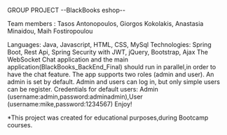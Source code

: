 GROUP PROJECT --BlackBooks eshop--

Team members : Tasos Antonopoulos, Giorgos Kokolakis, Anastasia Minaidou, Maih Fostiropoulou

Languages: Java, Javascript, HTML, CSS, MySql
Technologies: Spring Boot, Rest Api, Spring Security with JWT, jQuery, Bootstrap, Ajax
The WebSocket Chat application and the main application(BlackBooks_BackEnd_Final) should run in parallel,in order to have the chat feature.
The app supports two roles (admin and user). An admin is set by default. Admin and users can log in, but only simple users can be register.
Credentials for default users: Admin (username:admin,password:adminadmin),User (username:mike,password:1234567)
Enjoy!

*This project was created for educational purposes,during Bootcamp courses.
